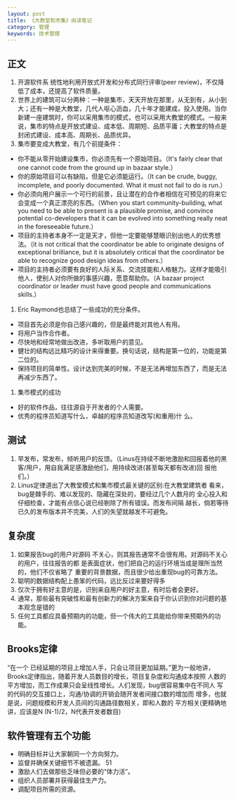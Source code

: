 ```yaml
---
layout: post
title: 《大教堂和市集》阅读笔记
category: 管理
keywords: 技术管理
---
```



## 正文

1. 开源软件系 统性地利用开放式开发和分布式同行评审(peer review)，不仅降低了成本，还提高了软件质量。
2. 世界上的建筑可以分两种：一种是集市，天天开放在那里，从无到有，从小到大；还有一种是大教堂，几代人呕心沥血，几十年才能建成，投入使用。当你新建一座建筑时，你可以采用集市的模式，也可以采用大教堂的模式。一般来说，集市的特点是开放式建设、成本低、周期短、品质平庸；大教堂的特点是封闭式建设、成本高、周期长、品质优异。
3. 集市要变成大教堂，有几个前提条件：

 * 你不能从零开始建设集市，你必须先有一个原始项目。（It's fairly clear that one cannot code from the ground up in bazaar style.）
 * 你的原始项目可以有缺陷，但是它必须能运行。（It can be crude, buggy, incomplete, and poorly documented. What it must not fail to do is run.）
 * 你必须向用户展示一个可行的前景，且让潜在的合作者相信在可预见的将来它会变成一个真正漂亮的东西。（When you start community-building, what you need to be able to present is a plausible promise, and convince potential co-developers that it can be evolved into something really neat in the foreseeable future.）
 * 项目的主持者本身不一定是天才，但他一定要能够慧眼识别出他人的优秀想法。（it is not critical that the coordinator be able to originate designs of exceptional brilliance, but it is absolutely critical that the coordinator be able to recognize good design ideas from others.）
 * 项目的主持者必须要有良好的人际关系、交流技能和人格魅力。这样才能吸引他人，使别人对你所做的事感兴趣，愿意帮助你。（A bazaar project coordinator or leader must have good people and communications skills.）

1.  Eric Raymond也总结了一些成功的充分条件。
 * 项目首先必须是你自己感兴趣的，但是最终能对其他人有用。
 * 将用户当作合作者。
 * 尽快地和经常地做出改进，多听取用户的意见。
 * 健壮的结构远比精巧的设计来得重要。换句话说，结构是第一位的，功能是第二位的。
 *  保持项目的简单性。设计达到完美的时候，不是无法再增加东西了，而是无法再减少东西了。

1.  集市模式的成功
 * 好的软件作品，往往源自于开发者的个人需要。
 * 优秀的程序员知道写什么，卓越的程序员知道改写(和重用)什 么。


## 测试
1. 早发布，常发布，倾听用户的反馈。（Linus在持续不断地激励和回报着他的黑 客/用户，用自我满足感激励他们，用持续改进(甚至每天都有改进)回 报他们。）
2. Linus定律道出了大教堂模式和集市模式最关键的区别:在大教堂建筑者 看来，bug是棘手的、难以发现的、隐藏在深处的，要经过几个人数月的 全心投入和仔细检查，才能有点信心说已经剔除了所有错误。而发布间隔 越长，倘若等待已久的发布版本并不完美，人们的失望就越发不可避免。


## 复杂度
1. 如果报告bug的用户对源码 不关心，则其报告通常不会很有用。对源码不关心的用户，往往报告的都 是表面症状，他们把自己的运行环境当成是理所当然的，他们不仅省略了 重要的背景数据，而且很少给出重现bug的可靠方法。
2. 聪明的数据结构配上愚笨的代码，远比反过来要好得多
3. 仅次于拥有好主意的是，识别来自用户的好主意，有时后者会更好。
4. 通常，那些最有突破性和最有创新力的解决方案来自于你认识到你对问题的基本观念是错的
5. 任何工具都应具备预期内的功能，但一个伟大的工具能给你带来预期外的功能。## Brooks定律
“在一个 已经延期的项目上增加人手，只会让项目更加延期。”更为一般地讲， Brooks定律指出，随着开发人员数目的增长，项目复杂度和沟通成本按照 人数的平方增加，而工作成果只会呈线性增长。人们发现，bug很容易集中在不同人 写的代码的交互接口上，沟通/协调的开销会随开发者间接口数的增加而 增多，也就是说，问题规模和开发人员间的沟通路径数相关，即和人数的 平方相关(更精确地讲，应该是N (N-1)/2，N代表开发者数目)


## 软件管理有五个功能* 明确目标并让大家朝同一个方向努力。* 监督并确保关键细节不被遗漏。 51* 激励人们去做那些乏味但必要的“体力活”。* 组织人员部署并获得最佳生产力。* 调配项目所需的资源。